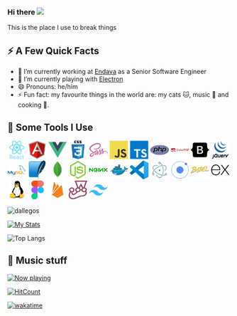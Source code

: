 ### Hi there <img src="https://media.giphy.com/media/hvRJCLFzcasrR4ia7z/giphy.gif" width="5%">

This is the place I use to break things

<h2>⚡️ A Few Quick Facts</h2>

- 🔭 I’m currently working at <a href="https://github.com/Endava/" target="_blank" rel="noopener noreferrer">Endava</a> as a Senior Software Engineer 
- 🌱 I’m currently playing with <a href="https://www.electronjs.org" target="_blank" rel="noopener noreferrer">Electron</a>
- 😄 Pronouns: he/him
- ⚡ Fun fact: my favourite things in the world are: my cats 🐱, music 🎸 and cooking 🍳. 


<h2>🚀 Some Tools I Use</h2>
<p align="left">
    <img src="https://raw.githubusercontent.com/devicons/devicon/master/icons/react/react-original-wordmark.svg" alt="react" width="42" height="42" />
    <img src="https://raw.githubusercontent.com/devicons/devicon/master/icons/angularjs/angularjs-original.svg" alt="angular-js" width="42" height="42" />
    <img src="https://raw.githubusercontent.com/devicons/devicon/master/icons/vuejs/vuejs-original.svg" alt="vue" width="42" height="42" />
    <img src="https://raw.githubusercontent.com/devicons/devicon/master/icons/css3/css3-original-wordmark.svg" alt="css3" width="42" height="42" />
    <img src="https://raw.githubusercontent.com/devicons/devicon/master/icons/sass/sass-original.svg" alt="sass" width="42" height="42" />
    <img src="https://raw.githubusercontent.com/devicons/devicon/master/icons/javascript/javascript-original.svg" alt="javascript" width="42" height="42" />
    <img src="https://raw.githubusercontent.com/devicons/devicon/master/icons/typescript/typescript-original.svg" alt="typescript" width="42" height="42" />
    <img src="https://raw.githubusercontent.com/devicons/devicon/master/icons/php/php-original.svg" alt="php" width="42" height="42"/>
    <img src="https://raw.githubusercontent.com/devicons/devicon/master/icons/cakephp/cakephp-plain-wordmark.svg" alt="cakephp" width="42" height="42"/>
    <img src="https://raw.githubusercontent.com/devicons/devicon/master/icons/bootstrap/bootstrap-plain.svg" alt="bootstrap" width="42" height="42" />
    <img src="https://raw.githubusercontent.com/devicons/devicon/master/icons/jquery/jquery-original-wordmark.svg" alt="jquery" width="42" height="42" />
    <img src="https://raw.githubusercontent.com/devicons/devicon/master/icons/mysql/mysql-original-wordmark.svg" alt="mysql" width="42" height="42" />
    <img src="https://raw.githubusercontent.com/devicons/devicon/master/icons/sqlite/sqlite-original.svg" alt="sqlite" width="42" height="42" />
    <img src="https://raw.githubusercontent.com/devicons/devicon/master/icons/mongodb/mongodb-original.svg" alt="mongodb" width="42" height="42" />
    <img src="https://raw.githubusercontent.com/devicons/devicon/master/icons/nodejs/nodejs-original.svg" alt="nodejs" width="42" height="42" />
    <img src="https://raw.githubusercontent.com/devicons/devicon/master/icons/nginx/nginx-original.svg" alt="nginx" width="42" height="42" />
    <img src="https://raw.githubusercontent.com/devicons/devicon/master/icons/docker/docker-original.svg" alt="Docker" width="42" height="42" />
    <img src="https://raw.githubusercontent.com/devicons/devicon/master/icons/vscode/vscode-original.svg" alt="Visual Studio Code" width="42" height="42" />
    <img src="https://raw.githubusercontent.com/devicons/devicon/master/icons/electron/electron-original.svg" alt="Electron" width="42" height="42" />
    <img src="https://raw.githubusercontent.com/devicons/devicon/master/icons/ionic/ionic-original.svg" alt="ionic" width="42" height="42" />
    <img src="https://raw.githubusercontent.com/devicons/devicon/master/icons/babel/babel-original.svg" alt="babel" width="42" height="42"  />
    <img src="https://raw.githubusercontent.com/devicons/devicon/master/icons/express/express-original.svg" alt="express" width="42" height="42"  />
    <img src="https://raw.githubusercontent.com/devicons/devicon/master/icons/linux/linux-original.svg" alt="linux" width="42" height="42"  />
    <img src="https://raw.githubusercontent.com/devicons/devicon/master/icons/figma/figma-original.svg" alt="figma" width="42" height="42"  />
    <img src="https://raw.githubusercontent.com/devicons/devicon/master/icons/firebase/firebase-plain.svg" alt="firebase" width="42" height="42"  />
    <img src="https://raw.githubusercontent.com/devicons/devicon/master/icons/jest/jest-plain.svg" alt="jest" width="42" height="42"  />
    <img src="https://raw.githubusercontent.com/devicons/devicon/master/icons/tailwindcss/tailwindcss-plain.svg" alt="tailwindcss" width="42" height="42"  />
</p>

<img src="https://github-readme-stats.vercel.app/api?username=dallegos&show_icons=true&count_private=true" alt="dallegos" />

[![My Stats](https://github-readme-stats.vercel.app/api/wakatime?username=1fd92ec6-d618-48df-818f-385fee893296)](https://github.com)

![Top Langs](https://github-readme-stats.vercel.app/api/top-langs/?username=dallegos&layout=compact)

<h2>🎵 Music stuff</h2>

[![Now playing](https://spotify-info.onrender.com/now-playing)](https://google.com)

<p>
    <a href="http://hits.dwyl.com/dallegos/dallegos/dallegos.svg?style=flat">
        <img src="https://hits.dwyl.com/dallegos/dallegos/dallegos.svg?style=flat" alt="HitCount">
    </a>
</p>

[![wakatime](https://wakatime.com/badge/user/1fd92ec6-d618-48df-818f-385fee893296.svg)](https://wakatime.com/@1fd92ec6-d618-48df-818f-385fee893296)
